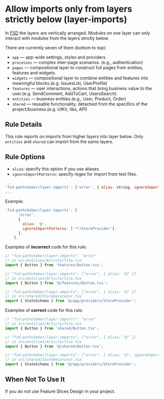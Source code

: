 # Allow imports only from layers strictly below (layer-imports)

In [FSD](https://feature-sliced.design/docs/get-started/overview) the layers are vertically arranged.
Modules on one layer can only interact with modules from the layers strictly below.

There are currently seven of them (bottom to top):

- `app` — app-wide settings, styles and providers.
- `processes` — complex inter-page scenarios. (e.g., authentication)
- `pages` — compositional layer to construct full pages from entities, features and widgets.
- `widgets` — compositional layer to combine entities and features into meaningful blocks.(e.g. IssuesList, UserProfile)
- `features` — user interactions, actions that bring business value to the user.(e.g. SendComment, AddToCart, UsersSearch)
- `entities` — business entities.(e.g., User, Product, Order)
- `shared` — reusable functionality, detached from the specifics of the project/business.(e.g. UIKit, libs, API)

## Rule Details

This rule reports on imports from higher layers into layer below. Only `entities` and `shared` can import from the same layers.

## Rule Options

- `alias`: specify this option if you use aliases.
- `ignoreImportPatterns`: specify regex for import from test files.

```js
...
'fsd-pathcheker/layer-imports': ['error', { alias: string, ignoreImportPatterns: array }]
...
```

Example:

```js
'fsd-pathcheker/layer-imports': [
      'error',
      {
        alias: '@',
        ignoreImportPatterns: ['**/StoreProvider'],
      },
    ],
```

Examples of **incorrect** code for this rule:

```js
// "fsd-pathcheker/layer-imports": "error"
// in src/entities/Article/file.tsx
import { Button } from 'features/Button.tsx';

// "fsd-pathcheker/layer-imports": ["error", { alias: "@" }]
// in src/entities/Article/file.tsx
import { Button } from '@/features/Button.tsx';

// "fsd-pathcheker/layer-imports": ["error", { alias: "@" }]
// in src/shared/StoreDecorator.tsx
import { StateSchema } from '@/app/providers/StoreProvider';
```

Examples of **correct** code for this rule:

```js
// "fsd-pathcheker/layer-imports": "error"
// in src/entities/Article/file.tsx
import { Button } from 'shared/Button.tsx';

// "fsd-pathcheker/layer-imports": ["error", { alias: "@" }]
// in src/entities/Article/file.tsx
import { Button } from '@/shared/Button.tsx';

// "fsd-pathcheker/layer-imports": ["error", { alias: "@", ignoreImportPatterns: ['**/StoreDecorator.tsx'] }]
// in src/shared/StoreDecorator.tsx
import { StateSchema } from '@/app/providers/StoreProvider';
```

## When Not To Use It

If you do not use Feature Slices Design in your project.
